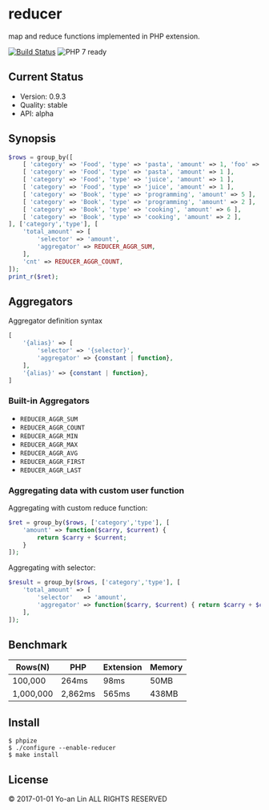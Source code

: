 reducer
=======

map and reduce functions implemented in PHP extension.

[![Build Status](https://travis-ci.org/c9s/reducer.svg)](https://travis-ci.org/c9s/reducer)
![PHP 7 ready](http://php7ready.timesplinter.ch/Codeception/Codeception/badge.svg)

## Current Status

- Version: 0.9.3
- Quality: stable
- API: alpha

## Synopsis

```php
$rows = group_by([ 
    [ 'category' => 'Food', 'type' => 'pasta', 'amount' => 1, 'foo' => 10 ],
    [ 'category' => 'Food', 'type' => 'pasta', 'amount' => 1 ],
    [ 'category' => 'Food', 'type' => 'juice', 'amount' => 1 ],
    [ 'category' => 'Food', 'type' => 'juice', 'amount' => 1 ],
    [ 'category' => 'Book', 'type' => 'programming', 'amount' => 5 ],
    [ 'category' => 'Book', 'type' => 'programming', 'amount' => 2 ],
    [ 'category' => 'Book', 'type' => 'cooking', 'amount' => 6 ],
    [ 'category' => 'Book', 'type' => 'cooking', 'amount' => 2 ],
], ['category','type'], [
    'total_amount' => [
        'selector' => 'amount',
        'aggregator' => REDUCER_AGGR_SUM,
    ],
    'cnt' => REDUCER_AGGR_COUNT,
]);
print_r($ret);
```

## Aggregators

Aggregator definition syntax

```php
[
    '{alias}' => [
        'selector' => '{selector}',
        'aggregator' => {constant | function},
    ],
    '{alias}' => {constant | function},
]
```

### Built-in Aggregators

- `REDUCER_AGGR_SUM`
- `REDUCER_AGGR_COUNT`
- `REDUCER_AGGR_MIN`
- `REDUCER_AGGR_MAX`
- `REDUCER_AGGR_AVG`
- `REDUCER_AGGR_FIRST`
- `REDUCER_AGGR_LAST`

### Aggregating data with custom user function

Aggregating with custom reduce function:


```php
$ret = group_by($rows, ['category','type'], [
    'amount' => function($carry, $current) {
        return $carry + $current;
    }
]);
```

Aggregating with selector:

```php
$result = group_by($rows, ['category','type'], [
    'total_amount' => [
        'selector'   => 'amount',
        'aggregator' => function($carry, $current) { return $carry + $current; }
    ],
]);
```

## Benchmark

|Rows(N)    |PHP        |Extension   |Memory   |
|-----------|-----------|------------|---------|
|100,000    |264ms      |98ms        |50MB     |
|1,000,000  |2,862ms    |565ms       |438MB    |

## Install

```
$ phpize
$ ./configure --enable-reducer
$ make install
```

## License

© 2017-01-01 Yo-an Lin ALL RIGHTS RESERVED


